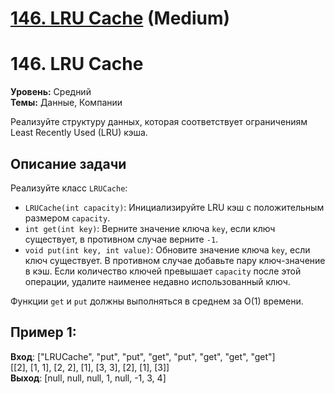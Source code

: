 # [146. LRU Cache][link] (Medium)

[link]: https://leetcode.cn/problems/lru-cache/

# 146. LRU Cache

**Уровень:** Средний  
**Темы:** Данные, Компании

Реализуйте структуру данных, которая соответствует ограничениям Least Recently Used (LRU) кэша.

## Описание задачи

Реализуйте класс `LRUCache`:

- `LRUCache(int capacity)`: Инициализируйте LRU кэш с положительным размером `capacity`.
- `int get(int key)`: Верните значение ключа `key`, если ключ существует, в противном случае верните `-1`.
- `void put(int key, int value)`: Обновите значение ключа `key`, если ключ существует. В противном случае добавьте пару ключ-значение в кэш. Если количество ключей превышает `capacity` после этой операции, удалите наименее недавно использованный ключ.

Функции `get` и `put` должны выполняться в среднем за O(1) времени.

## Пример 1:
**Вход**: ["LRUCache", "put", "put", "get", "put", "get", "get", "get"]<br>
[[2], [1, 1], [2, 2], [1], [3, 3], [2], [1], [3]]<br>
**Выход**: [null, null, null, 1, null, -1, 3, 4]
